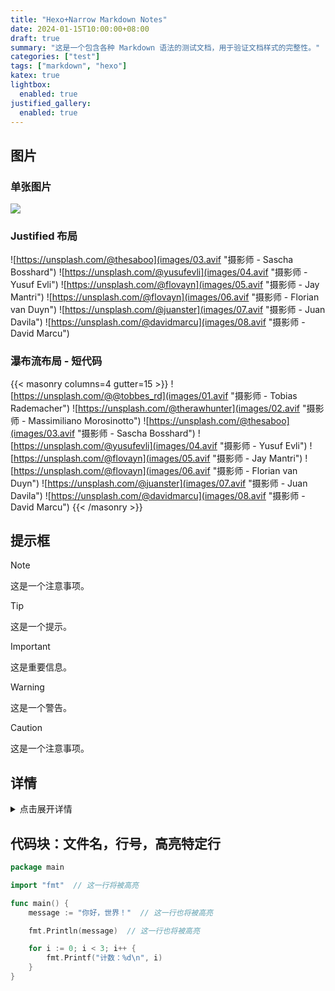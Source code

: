```yaml
---
title: "Hexo+Narrow Markdown Notes"
date: 2024-01-15T10:00:00+08:00
draft: true
summary: "这是一个包含各种 Markdown 语法的测试文档，用于验证文档样式的完整性。"
categories: ["test"]
tags: ["markdown", "hexo"]
katex: true
lightbox:
  enabled: true
justified_gallery:
  enabled: true
---
```


## 图片

### 单张图片

![](images/test.jpg)

### Justified 布局

![https://unsplash.com/@thesaboo](images/03.avif "摄影师 - Sascha Bosshard")
![https://unsplash.com/@yusufevli](images/04.avif "摄影师 - Yusuf Evli")
![https://unsplash.com/@flovayn](images/05.avif "摄影师 - Jay Mantri")
![https://unsplash.com/@flovayn](images/06.avif "摄影师 -  Florian van Duyn")
![https://unsplash.com/@juanster](images/07.avif "摄影师 - Juan Davila")
![https://unsplash.com/@davidmarcu](images/08.avif "摄影师 - David Marcu")

### 瀑布流布局 - 短代码
<!-- 四列 -->
{{< masonry columns=4 gutter=15 >}}
![https://unsplash.com/@@tobbes_rd](images/01.avif "摄影师 - Tobias Rademacher")
![https://unsplash.com/@therawhunter](images/02.avif "摄影师 - Massimiliano Morosinotto")
![https://unsplash.com/@thesaboo](images/03.avif "摄影师 - Sascha Bosshard")
![https://unsplash.com/@yusufevli](images/04.avif "摄影师 - Yusuf Evli")
![https://unsplash.com/@flovayn](images/05.avif "摄影师 - Jay Mantri")
![https://unsplash.com/@flovayn](images/06.avif "摄影师 -  Florian van Duyn")
![https://unsplash.com/@juanster](images/07.avif "摄影师 - Juan Davila")
![https://unsplash.com/@davidmarcu](images/08.avif "摄影师 - David Marcu")
{{< /masonry >}}

## 提示框

> [!NOTE]
> 这是一个注意事项。

> [!TIP]
> 这是一个提示。

> [!IMPORTANT]
> 这是重要信息。

> [!WARNING]
> 这是一个警告。

> [!CAUTION]
> 这是一个注意事项。

## 详情

<details>
<summary>点击展开详情</summary>

这是折叠的详细内容。

你可以在这里包含任何 Markdown 语法：

- 列表项
- **粗体文本**
- `代码`

</details>

## 代码块：文件名，行号，高亮特定行

```go {filename="go.go" lineNos=true hl_lines=[3,6,8]}
package main

import "fmt"  // 这一行将被高亮

func main() {
    message := "你好，世界！"  // 这一行也将被高亮

    fmt.Println(message)  // 这一行也将被高亮

    for i := 0; i < 3; i++ {
        fmt.Printf("计数：%d\n", i)
    }
}
```
